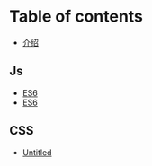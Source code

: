 # Table of contents

* [介绍](README.md)

## Js

* [ES6](js/untitled.md)
* [ES6](js/es6.md)

## CSS

* [Untitled](css/untitled.md)

